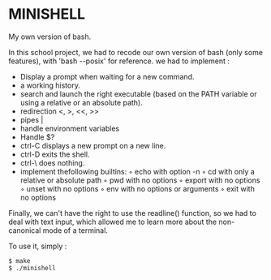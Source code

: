 # MINISHELL
My own version of bash.

In this school project, we had to recode our own version of bash (only some features), with 'bash --posix' for reference.
we had to implement : 
-  Display a prompt when waiting for a new command.
- a working history.
- search and launch the right executable (based on the PATH variable or using a
relative or an absolute path).
- redirection <, >, <<, >>
- pipes |
- handle environment variables
- Handle $? 
- ctrl-C displays a new prompt on a new line.
- ctrl-D exits the shell.
- ctrl-\ does nothing.
- implement thefollowing builtins:
  ◦ echo with option -n
  ◦ cd with only a relative or absolute path
  ◦ pwd with no options
  ◦ export with no options
  ◦ unset with no options
  ◦ env with no options or arguments
  ◦ exit with no options
  
 Finally, we can't have the right to use the readline() function, so we had to deal with text input, which allowed me to learn more about the non-canonical mode of a terminal.

To use it, simply :
```
$ make
$ ./minishell
```
